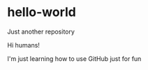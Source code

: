 # hello-world
Just another repository

Hi humans!

I'm just learning how to use GitHub just for fun 

